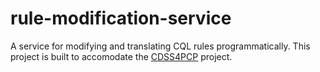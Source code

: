 # rule-modification-service

A service for modifying and translating CQL rules programmatically. This project is built to accomodate the [CDSS4PCP](https://cdss4pcp.com/) project. 
